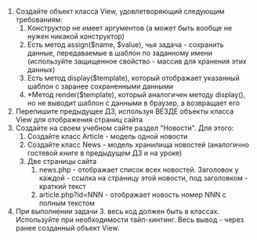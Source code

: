 1. Создайте объект класса View, удовлетворяющий следующим требованиям:
    1. Конструктор не имеет аргументов (а может быть вообще не нужен никакой конструктор)
    2. Есть метод assign($name, $value), чья задача - сохранить данные, передаваемые в шаблон по заданному имени (используйте защищенное свойство - массив для хранения этих данных)
    3. Есть метод display($template), который отображает указанный шаблон с заранее сохраненными данными
    4. *Метод render($template), который аналогичен методу display(), но не выводит шаблон с данными в браузер, а возвращает его
2. Перепишите предыдущее ДЗ, используя ВЕЗДЕ объекты класса View для отображения страниц сайта
3. Создайте на своем учебном сайте раздел "Новости". Для этого:
    1. Создайте класс Article - модель одной новости
    2. Создайте класс News - модель хранилища новостей (аналогично гостевой книге в предыдущем ДЗ и на уроке)
    3. Две страницы сайта
        1. news.php - отображает список всех новостей. Заголовок у каждой - ссылка на страницу этой новости, под заголовком - краткий текст
        2. article.php?id=NNN - отображает новость номер NNN с полным текстом
4. При выполнении задачи 3. весь код должен быть в классах. Используйте при необходимости тайп-хинтинг. Весь вывод - через ранее созданный объект View.